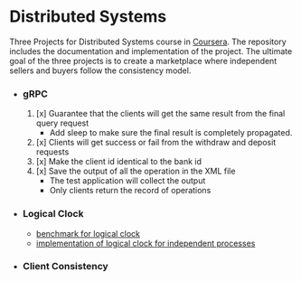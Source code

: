 # Distributed Systems
Three Projects for Distributed Systems course in [Coursera](https://www.coursera.org/).
The repository includes the documentation and implementation of the project.
The ultimate goal of the three projects is to create a marketplace where independent sellers and buyers follow the consistency model.  

- ### gRPC
    1. [x] Guarantee that the clients will get the same result from the final query request
       - Add sleep to make sure the final result is completely propagated.
    2. [x] Clients will get success or fail from the withdraw and deposit requests
    3. [x] Make the client id identical to the bank id
    4. [x] Save the output of all the operation in the XML file
       - The test application will collect the output
       - Only clients return the record of operations

- ### Logical Clock 
    - [benchmark for logical clock](lamportBenchmark) 
    - [implementation of logical clock for independent processes](lamportClocks)
    
    
    
    

- ### Client Consistency     
 


